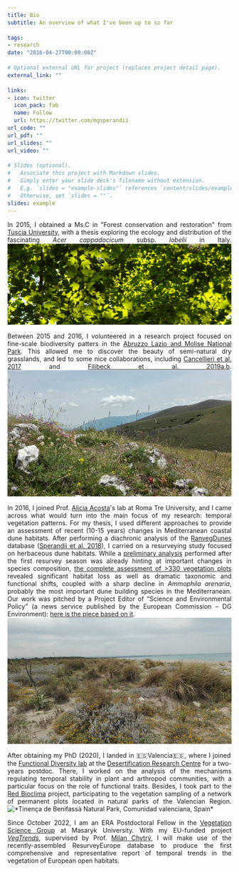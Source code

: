 ```yaml
---
title: Bio
subtitle: An overview of what I've been up to so far

tags:
- research
date: "2016-04-27T00:00:00Z"

# Optional external URL for project (replaces project detail page).
external_link: ""

links:
- icon: twitter
  icon_pack: fab
  name: Follow
  url: https://twitter.com/mgsperandii
url_code: ""
url_pdf: ""
url_slides: ""
url_video: ""

# Slides (optional).
#   Associate this project with Markdown slides.
#   Simply enter your slide deck's filename without extension.
#   E.g. `slides = "example-slides"` references `content/slides/example-slides.md`.
#   Otherwise, set `slides = ""`.
slides: example
---
```

<div style="text-align: justify">

In 2015, I obtained a Ms.C in "Forest conservation and restoration" from [Tuscia University](http://www.unitus.it/en/dipartimento/dafne), with a thesis exploring the ecology and distribution of the fascinating *Acer cappadocicum* subsp. *lobelii* in Italy.
![](acerlob_canopy.png "Canopy dominated by *Acer cappadocicum* subsp. *lobelli*, [Abetina di Rosello](http://www.abetinadirosello.it), Abruzzo, Italy")


Between 2015 and 2016, I volunteered in a research project focused on fine-scale biodiversity patters in the [Abruzzo Lazio and Molise National Park](http://www.parcoabruzzo.it/Eindex.php). This allowed me to discover the beauty of semi-natural dry grasslands, and led to some nice collaborations, including [Cancellieri et al. 2017](https://doi.org/10.1080/11263504.2017.1311963) and [Filibeck et al. 2019a](https://doi.org/10.1007/s10531-019-01788-7),[b](https://doi.org/10.1080/11263504.2019.165178).
![](drygrass2.jpg "*Dry grassland, Fucino basin, Abruzzo, Italy*")

In 2016, I joined Prof. [Alicia Acosta](https://scholar.google.cz/citations?hl=en&user=mquEQS0AAAAJ)'s lab at Roma Tre University, and I came across what would turn into the main focus of my research: temporal vegetation patterns. For my thesis, I used different approaches to provide an assessment of recent (10-15 years) changes in Mediterranean coastal dune habitats. After performing a diachronic analysis of the [RanvegDunes](http://doi.org/10.1127/phyto/2017/0198) database ([Sperandii et al. 2018](https://doi.org/10.1007/s10531-017-1454-1)), I carried on a resurveying study focused on herbaceous dune habitats. While a [preliminary analysis](https://doi.org/10.1016/j.ecolind.2018.09.039) performed after the first resurvey season was already hinting at important changes in species composition, [the complete assessment of >330 vegetation plots](https://doi.org/10.1111/1365-2745.13547) revealed significant habitat loss as well as dramatic taxonomic and functional shifts, coupled with a sharp decline in *Ammophila arenaria*, probably the most important dune building species in the Mediterranean. Our work was pitched by a Project Editor of “Science and Environmental Policy” (a news service published by the European Commission – DG Environment): [here is the piece based on it](SFEP_article.pdf).   
![](ammo1.jpg "*Shifting dunes, Saccione outlet, Molise, Italy*")

After obtaining my PhD (2020), I landed in 🇪🇸Valencia🇪🇸, where I joined the [Functional Diversity lab](https://functionaldiversitylab.com) at the [Desertification Research Centre](https://www.uv.es/uvweb/desertification-research-centre/en/desertification-research-centre-1285894590702.html) for a two-years postdoc. There, I worked on the analysis of the mechanisms regulating temporal stability in plant and arthropod communities, with a particular focus on the role of functional traits. Besides, I took part to the [Red Bioclima](https://agroambient.gva.es/es/web/cief/xarxa-bioclima-seguiment-de-la-biodiversitat) project, participating to the vegetation sampling of a network of permanent plots located in natural parks of the Valencian Region.
![](Tinenca1.jpg "*Tinença de Benifassà Natural Park, Comunidad valenciana, Spain*")

Since October 2022, I am an ERA Postdoctoral Fellow in the [Vegetation Science Group](https://botzool.cz/vegsci/) at Masaryk University. With my EU-funded project [*VegTrends*](https://mgsperandii.netlify.app/vegproj/), supervised by Prof. [Milan Chytrý](https://scholar.google.com/citations?hl=en&user=scnnn1UAAAAJ), I will make use of the recently-assembled ResurveyEurope database to produce the first comprehensive and representative report of temporal trends in the vegetation of European open habitats.
